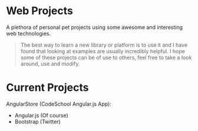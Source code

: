 # Web Projects
A plethora of personal pet projects using some awesome and interesting web technologies.

>The best way to learn a new library or platform is to use it and I have found that looking at examples
>are usually incredibly helpful. I hope some of these projects can be of use to others, feel free to 
>take a look around, use and modify. 

Current Projects
=================
AngularStore (CodeSchool Angular.js App):
* Angular.js (Of course)
* Bootstrap (Twitter)
